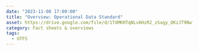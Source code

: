 ```yaml
---
date: "2023-11-08 17:00:00"
title: "Overview: Operational Data Standard"
asset: https://drive.google.com/file/d/1TdMKHTqNLv6HzR2_zSagy_QKzJT9Nwfe/view
category: Fact sheets & overviews
tags:
  - GTFS
---
```

